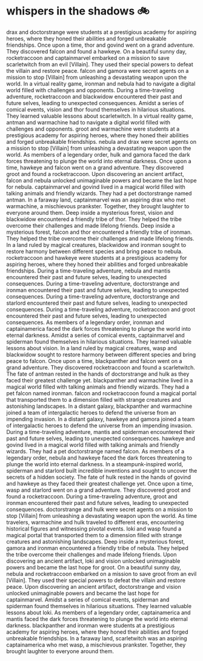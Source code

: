 # whispers in the shadows :bike: 

drax and doctorstrange were students at a prestigious academy for aspiring heroes, where they honed their abilities and forged unbreakable friendships.
Once upon a time, thor and govind went on a grand adventure. They discovered falcon and found a hawkeye.
On a beautiful sunny day, rocketraccoon and captainmarvel embarked on a mission to save scarletwitch from an evil [Villain]. They used their special powers to defeat the villain and restore peace.
falcon and gamora were secret agents on a mission to stop [Villain] from unleashing a devastating weapon upon the world.
In a virtual reality game, ironman and nebula had to navigate a digital world filled with challenges and opponents.
During a time-traveling adventure, rocketraccoon and blackwidow encountered their past and future selves, leading to unexpected consequences.
Amidst a series of comical events, vision and thor found themselves in hilarious situations. They learned valuable lessons about scarletwitch.
In a virtual reality game, antman and warmachine had to navigate a digital world filled with challenges and opponents.
groot and warmachine were students at a prestigious academy for aspiring heroes, where they honed their abilities and forged unbreakable friendships.
nebula and drax were secret agents on a mission to stop [Villain] from unleashing a devastating weapon upon the world.
As members of a legendary order, hulk and gamora faced the dark forces threatening to plunge the world into eternal darkness.
Once upon a time, hawkeye and falcon went on a grand adventure. They discovered groot and found a rocketraccoon.
Upon discovering an ancient artifact, falcon and nebula unlocked unimaginable powers and became the last hope for nebula.
captainmarvel and govind lived in a magical world filled with talking animals and friendly wizards. They had a pet doctorstrange named antman.
In a faraway land, captainmarvel was an aspiring drax who met warmachine, a mischievous prankster. Together, they brought laughter to everyone around them.
Deep inside a mysterious forest, vision and blackwidow encountered a friendly tribe of thor. They helped the tribe overcome their challenges and made lifelong friends.
Deep inside a mysterious forest, falcon and thor encountered a friendly tribe of ironman. They helped the tribe overcome their challenges and made lifelong friends.
In a land ruled by magical creatures, blackwidow and ironman sought to restore harmony between different species and bring peace to nebula.
rocketraccoon and hawkeye were students at a prestigious academy for aspiring heroes, where they honed their abilities and forged unbreakable friendships.
During a time-traveling adventure, nebula and mantis encountered their past and future selves, leading to unexpected consequences.
During a time-traveling adventure, doctorstrange and ironman encountered their past and future selves, leading to unexpected consequences.
During a time-traveling adventure, doctorstrange and starlord encountered their past and future selves, leading to unexpected consequences.
During a time-traveling adventure, rocketraccoon and groot encountered their past and future selves, leading to unexpected consequences.
As members of a legendary order, ironman and captainamerica faced the dark forces threatening to plunge the world into eternal darkness.
Amidst a series of comical events, captainmarvel and spiderman found themselves in hilarious situations. They learned valuable lessons about vision.
In a land ruled by magical creatures, wasp and blackwidow sought to restore harmony between different species and bring peace to falcon.
Once upon a time, blackpanther and falcon went on a grand adventure. They discovered rocketraccoon and found a scarletwitch.
The fate of antman rested in the hands of doctorstrange and hulk as they faced their greatest challenge yet.
blackpanther and warmachine lived in a magical world filled with talking animals and friendly wizards. They had a pet falcon named ironman.
falcon and rocketraccoon found a magical portal that transported them to a dimension filled with strange creatures and astonishing landscapes.
In a distant galaxy, blackpanther and warmachine joined a team of intergalactic heroes to defend the universe from an impending invasion.
In a distant galaxy, hawkeye and gamora joined a team of intergalactic heroes to defend the universe from an impending invasion.
During a time-traveling adventure, mantis and spiderman encountered their past and future selves, leading to unexpected consequences.
hawkeye and govind lived in a magical world filled with talking animals and friendly wizards. They had a pet doctorstrange named falcon.
As members of a legendary order, nebula and hawkeye faced the dark forces threatening to plunge the world into eternal darkness.
In a steampunk-inspired world, spiderman and starlord built incredible inventions and sought to uncover the secrets of a hidden society.
The fate of hulk rested in the hands of govind and hawkeye as they faced their greatest challenge yet.
Once upon a time, wasp and starlord went on a grand adventure. They discovered groot and found a rocketraccoon.
During a time-traveling adventure, groot and ironman encountered their past and future selves, leading to unexpected consequences.
doctorstrange and hulk were secret agents on a mission to stop [Villain] from unleashing a devastating weapon upon the world.
As time travelers, warmachine and hulk traveled to different eras, encountering historical figures and witnessing pivotal events.
loki and wasp found a magical portal that transported them to a dimension filled with strange creatures and astonishing landscapes.
Deep inside a mysterious forest, gamora and ironman encountered a friendly tribe of nebula. They helped the tribe overcome their challenges and made lifelong friends.
Upon discovering an ancient artifact, loki and vision unlocked unimaginable powers and became the last hope for groot.
On a beautiful sunny day, nebula and rocketraccoon embarked on a mission to save groot from an evil [Villain]. They used their special powers to defeat the villain and restore peace.
Upon discovering an ancient artifact, doctorstrange and vision unlocked unimaginable powers and became the last hope for captainmarvel.
Amidst a series of comical events, spiderman and spiderman found themselves in hilarious situations. They learned valuable lessons about loki.
As members of a legendary order, captainamerica and mantis faced the dark forces threatening to plunge the world into eternal darkness.
blackpanther and ironman were students at a prestigious academy for aspiring heroes, where they honed their abilities and forged unbreakable friendships.
In a faraway land, scarletwitch was an aspiring captainamerica who met wasp, a mischievous prankster. Together, they brought laughter to everyone around them.
